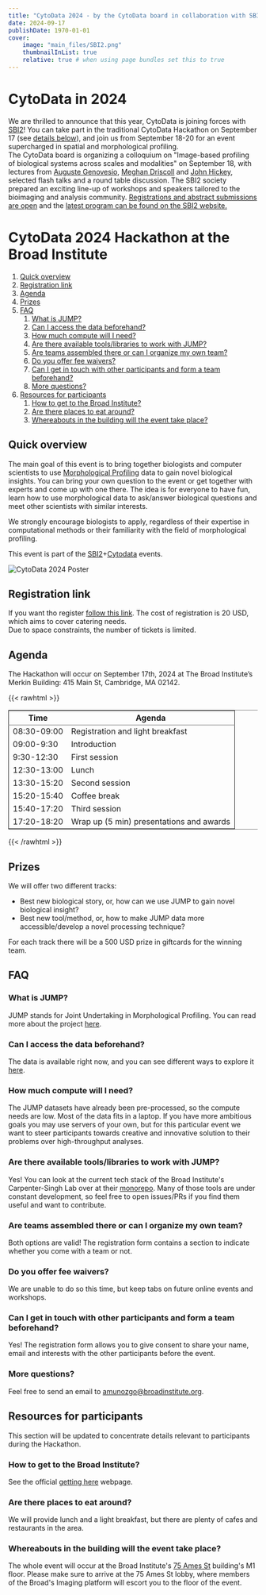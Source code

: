 ```yaml
---
title: "CytoData 2024 - by the CytoData board in collaboration with SBI2"
date: 2024-09-17
publishDate: 1970-01-01
cover:
    image: "main_files/SBI2.png"
    thumbnailInList: true
    relative: true # when using page bundles set this to true
---
```


# CytoData in 2024

We are thrilled to announce that this year, CytoData is joining forces with [SBI2](<https://sbi2.org/>)! You can take part in the traditional CytoData Hackathon on September 17 (see [details below](#cytodata-2024-hackathon-at-the-broad-institute)), and join us from September 18-20 for an event supercharged in spatial and morphological profiling.  
The CytoData board is organizing a colloquium on "Image-based profiling of biological systems across scales and modalities" on September 18, with lectures from [Auguste Genovesio](https://www.ibens.bio.ens.psl.eu/spip.php?rubrique47&lang=en), [Meghan Driscoll](https://med.umn.edu/bio/meghan-driscoll) and [John Hickey](https://bme.duke.edu/faculty/john-hickey), selected flash talks and a round table discussion. The SBI2 society prepared an exciting line-up of workshops and speakers tailored to the bioimaging and analysis community. [Registrations and abstract submissions are open](https://sbi2.org/conference/#registration) and the [latest program can be found on the SBI2 website.](https://sbi2.org/conference/)

# CytoData 2024 Hackathon at the Broad Institute

1.  [Quick overview](#quick-overview)
2.  [Registration link](#registration-link)
3.  [Agenda](#agenda)
4.  [Prizes](#prizes)
5.  [FAQ](#faq)
    1.  [What is JUMP?](#what-is-jump)
    2.  [Can I access the data beforehand?](#can-i-access-the-data-beforehand)
	3.  [How much compute will I need?](#compute)
	4.  [Are there available tools/libraries to work with JUMP?](#tools)
    5.  [Are teams assembled there or can I organize my own team?](#are-teams-assembled-there-or-can-i-organize-my-own-team)
    6.  [Do you offer fee waivers?](#do-you-offer-fee-waivers)
    7.  [Can I get in touch with other participants and form a team beforehand?](#can-i-get-in-touch-with-other-participants-and-form-a-team-beforehand)
    8.  [More questions?](#more-questions)
6.  [Resources for participants](#resources-for-participants)
    1.  [How to get to the Broad Institute?](#how-to-get-to-the-broad-institute)
    2.  [Are there places to eat around?](#are-there-places-to-eat-around)
    3.  [Whereabouts in the building will the event take place?](#whereabouts-in-the-building-will-the-event-take-place)


<a id="Quick%20overview"></a>

## Quick overview


The main goal of this event is to bring together biologists and computer scientists to use [Morphological Profiling](https://www.broadinstitute.org/imaging/morphological-profiling) data to gain novel biological insights. You can bring your own question to the event or get together with experts and come up with one there. The idea is for everyone to have fun, learn how to use morphological data to ask/answer biological questions and meet other scientists with similar interests.

We strongly encourage biologists to apply, regardless of their expertise in computational methods or their familiarity with the field of morphological profiling.

This event is part of the [SBI2](https://sbi2.org/conference/)+[Cytodata](https://www.cytodata.org/symposia/2024/) events.

![CytoData 2024 Poster](../../main_files/cytodata2024poster.jpg)

<a id="Registration%20link"></a>

## Registration link

If you want tho register [follow this link](https://broad.io/hackathon_registration). The cost of registration is 20 USD, which aims to cover catering needs.  
Due to space constraints, the number of tickets is limited.


<a id="Agenda"></a>

## Agenda

The Hackathon will occur on September 17th, 2024 at The Broad Institute&rsquo;s Merkin Building: 415 Main St, Cambridge, MA 02142.

{{< rawhtml >}}
<table border="2" cellspacing="0" cellpadding="6" rules="groups" frame="hsides">


<colgroup>
<col  class="org-right" />

<col  class="org-left" />
</colgroup>
<thead>
<tr>
<th scope="col" class="org-right">Time</th>
<th scope="col" class="org-left">Agenda</th>
</tr>
</thead>

<tbody>
<tr>
<td class="org-right">08:30-09:00</td>
<td class="org-left">Registration and light breakfast</td>
</tr>


<tr>
<td class="org-right">09:00-9:30</td>
<td class="org-left">Introduction</td>
</tr>


<tr>
<td class="org-right">9:30-12:30</td>
<td class="org-left">First session</td>
</tr>


<tr>
<td class="org-right">12:30-13:00</td>
<td class="org-left">Lunch</td>
</tr>


<tr>
<td class="org-right">13:30-15:20</td>
<td class="org-left">Second session</td>
</tr>


<tr>
<td class="org-right">15:20-15:40</td>
<td class="org-left">Coffee break</td>
</tr>


<tr>
<td class="org-right">15:40-17:20</td>
<td class="org-left">Third session</td>
</tr>


<tr>
<td class="org-right">17:20-18:20</td>
<td class="org-left">Wrap up (5 min) presentations and awards</td>
</tr>
</tbody>
</table>
{{< /rawhtml >}}


<a id="Prizes"></a>

## Prizes

We will offer two different tracks:

-   Best new biological story, or, how can we use JUMP to gain novel biological insight?
-   Best new tool/method, or, how to make JUMP data more accessible/develop a novel processing technique?

For each track there will be a 500 USD prize in giftcards for the winning team.


<a id="FAQ"></a>

## FAQ

<a id="What%20is%20JUMP%3F"></a>

### What is JUMP?

JUMP stands for Joint Undertaking in Morphological Profiling. You can read more about the project [here](https://jump-cellpainting.broadinstitute.org/).


<a id="Can%20I%20access%20the%20data%20beforehand%3F"></a>

### Can I access the data beforehand?

The data is available right now, and you can see different ways to explore it [here](https://broad.io/jump).

<a id="compute"></a>

### How much compute will I need?

The JUMP datasets have already been pre-processed, so the compute needs are low. Most of the data fits in a laptop. If you have more ambitious goals you may use servers of your own, but for this particular event we want to steer participants towards creative and innovative solution to their problems over high-throughput analyses.

<a id="tools"></a>

### Are there available tools/libraries to work with JUMP?

Yes! You can look at the current tech stack of the Broad Institute's Carpenter-Singh Lab over at their [monorepo](https://broad.io/monorepo). Many of those tools are under constant development, so feel free to open issues/PRs if you find them useful and want to contribute.

<a id="Are%20teams%20assembled%20there%20or%20can%20I%20organize%20my%20own%20team%3F"></a>

### Are teams assembled there or can I organize my own team?

Both options are valid! The registration form contains a section to indicate whether you come with a team or not.


<a id="Do%20you%20offer%20fee%20waivers%3F"></a>

### Do you offer fee waivers?

We are unable to do so this time, but keep tabs on future online events and workshops.


<a id="Can%20I%20get%20in%20touch%20with%20other%20participants%20and%20form%20a%20team%20beforehand%3F"></a>

### Can I get in touch with other participants and form a team beforehand?

Yes! The registration form allows you to give consent to share your name, email and interests with the other participants before the event.


<a id="More%20questions%3F"></a>

### More questions?

Feel free to send an email to [amunozgo@broadinstitute.org](mailto:amunozgo@broadinstitute.org).


<a id="Resources%20for%20participants"></a>

## Resources for participants

This section will be updated to concentrate details relevant to participants during the Hackathon.


<a id="How%20to%20get%20to%20the%20Broad%20Institute%3F"></a>

### How to get to the Broad Institute?

See the official [getting here](https://www.broadinstitute.org/getting-here) webpage.


<a id="Are%20there%20places%20to%20eat%20around%3F"></a>

### Are there places to eat around?

We will provide lunch and a light breakfast, but there are plenty of cafes and restaurants in the area.


<a id="Whereabouts%20in%20the%20building%20will%20the%20event%20take%20place%3F"></a>

### Whereabouts in the building will the event take place?

The whole event will occur at the Broad Institute's [75 Ames St](https://maps.app.goo.gl/An4SiuK3RENcNdSs7) building's M1 floor. Please make sure to arrive at the 75 Ames St lobby, where members of the Broad's Imaging platform will escort you to the floor of the event.
 
